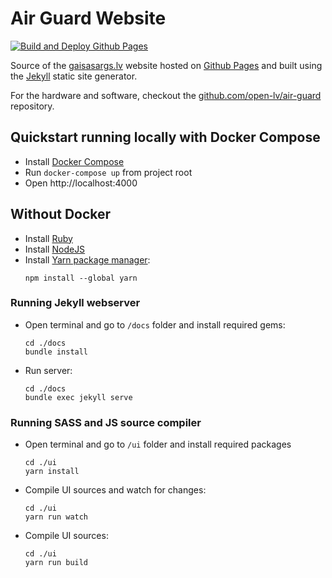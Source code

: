 # Air Guard Website

[![Build and Deploy Github Pages](https://github.com/open-lv/air-guard-public/actions/workflows/gh-pages.yml/badge.svg)](https://github.com/open-lv/air-guard-public/actions/workflows/gh-pages.yml)

Source of the [gaisasargs.lv](https://gaisasargs.lv) website hosted on [Github Pages](https://pages.github.com/) and built using the [Jekyll](https://jekyllrb.com/) static site generator.

For the hardware and software, checkout the [github.com/open-lv/air-guard](https://github.com/open-lv/air-guard) repository.

## Quickstart running locally with Docker Compose

+ Install [Docker Compose](https://docs.docker.com/compose/install/)
+ Run `docker-compose up` from project root
+ Open http://localhost:4000

## Without Docker

+ Install [Ruby](https://www.ruby-lang.org/en/documentation/installation/)
+ Install [NodeJS](https://nodejs.org/en/download/)
+ Install [Yarn package manager](https://classic.yarnpkg.com/lang/en/docs/install/):
    ```shell
    npm install --global yarn
    ```

### Running Jekyll webserver

+ Open terminal and go to `/docs` folder and install required gems:

    ```shell
    cd ./docs
    bundle install
    ```

+ Run server:

    ```shell
    cd ./docs
    bundle exec jekyll serve
    ```

### Running SASS and JS source compiler

+ Open terminal and go to `/ui` folder and install required packages

    ```shell
    cd ./ui
    yarn install
    ```

+ Compile UI sources and watch for changes:

    ```shell
    cd ./ui
    yarn run watch
    ```

+ Compile UI sources:
    ```shell
    cd ./ui
    yarn run build
    ```
